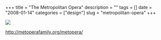+++
title = "The Metropolitan Opera"
description = ""
tags = []
date = "2008-01-14"
categories = ["design"]
slug = "metropolitan-opera"
+++


 

  <div id="screens-thumbs" class="clearfix">
    <div class="txt-center" id="design-submission"><a href="http://metoperafamily.org/metopera/"><img id='bluga-thumbnail-1137' class='bluga-thumbnail large' src='/media/bluga/
wt47f282296d7ca_0.jpg'/></a></div>  
  </div>   
<p><a href="http://metoperafamily.org/metopera/">http://metoperafamily.org/metopera/</a></p>




